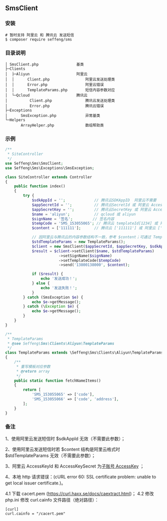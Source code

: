 ## SmsClient

### 安装

```
# 暂时支持 阿里云 和 腾讯云 发送短信
$ composer require seffeng/sms
```

### 目录说明

```
│ SmsClient.php                 基类
├─Clients
│  ├─Aliyun                     阿里云
│  │      Client.php                阿里云发送处理类
│  │      Error.php                 阿里云错误
│  │      TemplateParams.php        短信内容参数对应
│  └─Qcloud                     腾讯云
│          Client.php               腾讯云发送处理类
│          Error.php                腾讯云错误
├─Exceptions
│      SmsException.php             异常基类
└─Helpers
       ArrayHelper.php              数组帮助类
```

### 示例

```php
/**
 * SiteController
 */
use Seffeng\Sms\SmsClient;
use Seffeng\Sms\Exceptions\SmsException;

class SiteController extends Controller
{
    public function index()
    {
        try {
            $sdkAppId = '';             // 腾讯云SDKAppID  阿里云不需要
            $appSecretId = '';          // 腾讯云SecretId 或 阿里云 AccessKeyId
            $appSecretKey = '';         // 腾讯云SecretKey 或 阿里云 AccessKeySecret
            $name = 'aliyun';           // qcloud 或 aliyun
            $signName = '签名';         // 签名内容
            $tempCode = 'SMS_153055065'; // 腾讯云 templateId[1234] 或 阿里云 TemplateCode[SMS_153055065]
            $content = ['111111'];      // 腾讯云 ['111111'] 或 阿里云 ['code' => '111111']

            // 因阿里云与腾讯云的内容参数结构不一致，参考 $content；可通过 TemplateParams 实现以腾讯云结构发送
            $stdTemplateParams = new TemplateParams();
            $client = new SmsClient($appSecretId, $appSecretKey, $sdkAppId);
            $result = $client->setClient($name, $stdTemplateParams)
                        ->setSignName($signName)
                        ->setTemplateCode($tempCode)
                        ->send('13800138000', $content);

            if ($result) {
                echo '发送成功！';
            } else {
                echo '发送失败！';
            }
        } catch (SmsException $e) {
            echo $e->getMessage();
        } catch (\Exception $e) {
            echo $e->getMessage();
        }
    }
}
```

```php
/**
 * TemplateParams
 * @see Seffeng\Sms\Clients\Aliyun\TemplateParams
 */
class TemplateParams extends \Seffeng\Sms\Clients\Aliyun\TemplateParams
{
    /**
     * 重写模板对应参数
     * @return array
     */
    public static function fetchNameItems()
    {
        return [
            'SMS_153055065' => ['code'],
            'SMS_153055066' => ['code', 'address'],
        ];
    }
}
```

### 备注

1、使用阿里云发送短信时 $sdkAppId 无效（不需要此参数）；

2、使用阿里云发送短信时若 $content 结构是阿里云格式时 $stdTemplateParams 无效（不需要此参数）；

3、阿里云  AccessKeyId 和  AccessKeySecret 为[子账号 AccessKey](https://help.aliyun.com/document_detail/53045.html) ；

4、本地 http 请求错误：(cURL error 60: SSL certificate problem: unable to get local issuer certificate.)。

4.1 下载 cacert.pem (https://curl.haxx.se/docs/caextract.html)；
4.2 修改 php.ini 修改 curl.cainfo 文件路径（绝对路径）：

```
[curl]
curl.cainfo = "/cacert.pem"
```

